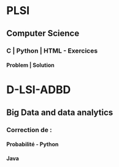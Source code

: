 # PLSI
## Computer Science
### C | Python | HTML - Exercices
#### Problem | Solution

# D-LSI-ADBD
## Big Data and data analytics
### Correction de : 
#### Probabilité - Python
#### Java